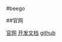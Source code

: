 #beego

##官网

[官网](https://beego.me)
[开发文档](https://beego.me/docs/intro/)
[github](https://github.com/astaxie/bee)